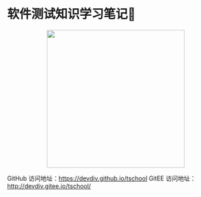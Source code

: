 # 软件测试知识学习笔记🎉

<p align="center">
  <img width="320" src="/docs/.vuepress/public/home.svg">
</p>

GitHub 访问地址：<https://devdiv.github.io/tschool>
GitEE 访问地址：<http://devdiv.gitee.io/tschool/>